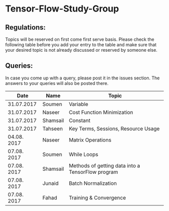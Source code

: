 # Tensor-Flow-Study-Group

## Regulations:
Topics will be reserved on first come first serve basis. Please check the following table before you add your entry to the table and make sure that your desired topic is not already discussed or reserved by someone else.

## Queries:
In case you come up with a query, please post it in the issues section. The answers to your queries will also be posted there.

| Date  | Name | Topic |
| ------------- | ------------- | ------------- |
| 31.07.2017  | Soumen   | Variable  |
| 31.07.2017  | Naseer   | Cost Function Minimization |
| 31.07.2017  | Shamsail | Constant |
| 31.07.2017  | Tahseen  | Key Terms, Sessions, Resource Usage |
| 04.08. 2017 | Naseer   | Matrix Operations |
| 07.08. 2017 | Soumen   | While Loops |
| 07.08. 2017 | Shamsail | Methods of getting data into a TensorFlow program |
| 07.08. 2017 | Junaid   | Batch Normalization |
| 07.08. 2017 | Fahad    | Training & Convergence |
